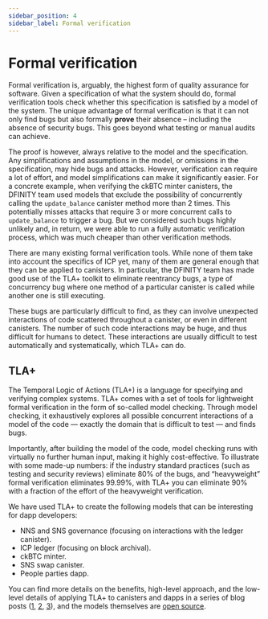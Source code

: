 ```yaml
---
sidebar_position: 4
sidebar_label: Formal verification
---
```

# Formal verification

Formal verification is, arguably, the highest form of quality assurance for software. Given a specification of what the system should do, formal verification tools check whether this specification is satisfied by a model of the system. The unique advantage of formal verification is that it can not only find bugs but also formally **prove** their absence – including the absence of security bugs. This goes beyond what testing or manual audits can achieve.

The proof is however, always relative to the model and the specification. Any simplifications and assumptions in the model, or omissions in the specification, may hide bugs and attacks. However, verification can require a lot of effort, and model simplifications can make it significantly easier. For a concrete example, when verifying the ckBTC minter canisters, the DFINITY team used  models that exclude the possibility of concurrently calling the `update_balance` canister method more than 2 times. This potentially misses attacks that require 3 or more concurrent calls to `update_balance` to trigger a bug. But we considered such bugs highly unlikely and, in return, we were able to run a fully automatic verification process, which was much cheaper than other verification methods.

There are many existing formal verification tools. While none of them take into account the specifics of ICP yet, many of them are general enough that they can be applied to canisters. In particular, the DFINITY team has made good use of the TLA+ toolkit to eliminate reentrancy bugs, a type of concurrency bug where one method of a particular canister is called while another one is still executing. 

These bugs are particularly difficult to find, as they can involve unexpected interactions of code scattered throughout a canister, or even in different canisters. The number of such code interactions may be huge, and thus difficult for humans to detect. These interactions are usually difficult to test automatically and systematically, which TLA+ can do.

## TLA+

The Temporal Logic of Actions (TLA+) is a language for specifying and verifying complex systems. TLA+ comes with a set of tools for lightweight formal verification in the form of so-called model checking. Through model checking, it exhaustively explores all possible concurrent interactions of a model of the code — exactly the domain that is difficult to test — and finds bugs. 

Importantly, after building the model of the code, model checking runs with virtually no further human input, making it highly cost-effective. To illustrate with some made-up numbers: if the industry standard practices (such as testing and security reviews) eliminate 80% of the bugs, and “heavyweight” formal verification eliminates 99.99%, with TLA+ you can eliminate 90% with a fraction of the effort of the heavyweight verification.

We have used TLA+ to create the following models that can be interesting for dapp developers:

- NNS and SNS governance (focusing on interactions with the ledger canister).
- ICP ledger (focusing on block archival).
- ckBTC minter.
- SNS swap canister.
- People parties dapp.

You can find more details on the benefits, high-level approach, and the low-level details of applying TLA+ to canisters and dapps in a series of blog posts ([1](https://medium.com/dfinity/eliminating-smart-contract-bugs-with-tla-e986aeb6da24), [2](https://medium.com/dfinity/weeding-out-the-bugs-with-tla-models-3606045bf24e), [3](https://mynosefroze.com/blog/2023-08-09-tla_for_canisters)), and the models themselves are [open source](https://github.com/dfinity/formal-models).


